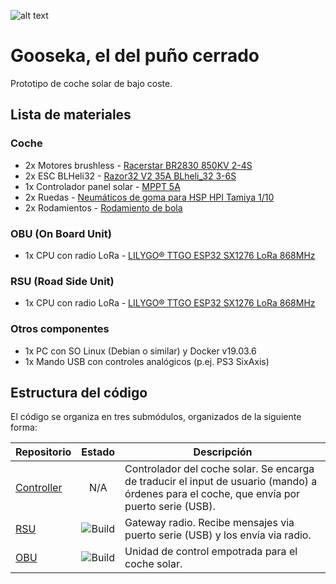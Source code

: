 ![alt text](https://66.media.tumblr.com/a73649e201017207355dc937401faa7b/tumblr_niqa2eefpw1tu022ro6_500.png "Gooseka")

# Gooseka, el del puño cerrado
Prototipo de coche solar de bajo coste.

## Lista de materiales
### Coche
* 2x Motores brushless - [Racerstar BR2830 850KV 2-4S](https://www.banggood.com/es/Racerstar-BR2830-850KV-2-4S-Brushless-Motor-For-RC-Airplane-p-1128160.html?rmmds=detail-left-hotproducts__5&cur_warehouse=CN)
* 2x ESC BLHeli32 - [Razor32 V2 35A BLheli_32 3-6S](https://www.banggood.com/es/Razor32-V2-35A-BLheli_32-3-6S-DShot1200-ESC-w-RGB-LED-Current-Sensor-Bidirectional-for-RC-Drone-p-1398234.html?rmmds=search&cur_warehouse=CN)
* 1x Controlador panel solar - [MPPT 5A](https://www.banggood.com/es/MPPT-5A-Solar-Panel-Regulator-Controller-Battery-Charging-9V-12V-24V-Automatic-Switch-p-1307801.html?rmmds=search&cur_warehouse=CN) 
* 2x Ruedas - [Neumáticos de goma para HSP HPI Tamiya 1/10](https://www.banggood.com/es/4PCS-12mm-Hub-Wheel-Rims-Rubber-Tires-for-HSP-HPI-Tamiya-1-10-On-road-Drift-Rc-Car-Parts-p-1378475.html?rmmds=search&cur_warehouse=CN)
* 2x Rodamientos - [Rodamiento de bola](https://banggood.com/es/58-Inch-Transfer-Bearing-Unit-Conveyor-Roller-Wheel-Mounted-Ball-Bearing-p-1011925.html?akmClientCountry=ES&rmmds=detail-bottom-alsolike)

### OBU (On Board Unit)
* 1x CPU con radio LoRa - [LILYGO® TTGO ESP32 SX1276 LoRa 868MHz](https://www.banggood.com/es/LILYGO-TTGO-2Pcs-ESP32-SX1276-LoRa-868MHz-bluetooth-WI-FI-Lora-Internet-Antenna-Development-Board-For-Arduino-p-1295045.html?rmmds=search&cur_warehouse=CN)

### RSU (Road Side Unit)
* 1x CPU con radio LoRa - [LILYGO® TTGO ESP32 SX1276 LoRa 868MHz](https://www.banggood.com/es/LILYGO-TTGO-2Pcs-ESP32-SX1276-LoRa-868MHz-bluetooth-WI-FI-Lora-Internet-Antenna-Development-Board-For-Arduino-p-1295045.html?rmmds=search&cur_warehouse=CN)

### Otros componentes
* 1x PC con SO Linux (Debian o similar) y Docker v19.03.6
* 1x Mando USB con controles analógicos (p.ej. PS3 SixAxis)

## Estructura del código
El código se organiza en tres submódulos, organizados de la siguiente forma:

| Repositorio | Estado | Descripción |
|-------------|:------:|-------------|
| [Controller](https://github.com/dchaves/gooseka-controller) | N/A | Controlador del coche solar. Se encarga de traducir el input de usuario (mando) a órdenes para el coche, que envía por puerto serie (USB). |
| [RSU](https://github.com/dchaves/gooseka-rsu) | ![Build](https://github.com/dchaves/gooseka-rsu/workflows/Build/badge.svg?branch=master) | Gateway radio. Recibe mensajes via puerto serie (USB) y los envía via radio. |
| [OBU](https://github.com/dchaves/gooseka-obu) | ![Build](https://github.com/dchaves/gooseka-obu/workflows/Build/badge.svg?branch=master) | Unidad de control empotrada para el coche solar. |